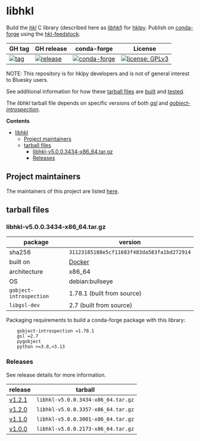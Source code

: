 # libhkl

Build the [*hkl*](https://repo.or.cz/hkl.git) C library (described here as
[*libhkl*](https://people.debian.org/~picca/hkl/hkl.html#)) for
[hklpy](https://github.com/bluesky/hklpy). Publish on
[conda-forge](https://anaconda.org/conda-forge/hkl) using the
[hkl-feedstock](https://github.com/conda-forge/hkl-feedstock).

GH tag | GH release | conda-forge | License
--- | --- | --- | ---
[![tag](https://img.shields.io/github/tag/bluesky/libhkl.svg)](https://github.com/bluesky/libhkl/tags) | [![release](https://img.shields.io/github/release/bluesky/libhkl.svg)](https://github.com/bluesky/libhkl/releases) | [![conda-forge](https://img.shields.io/conda/vn/conda-forge/hkl)](https://anaconda.org/conda-forge/hkl) | [![license: GPLv3](https://img.shields.io/badge/license-GPLv3-brightgreen)](/COPYING)

NOTE: This repository is for hklpy developers and is not of general interest to
Bluesky users.

See additional information for how these [tarball
files](https://en.wikipedia.org/wiki/Tar_(computing)) are
[built](./builder/README.md) and [tested](./tests/README.md).

The *libhkl* tarball file depends on specific versions of both
[*gsl*](https://www.gnu.org/software/gsl/) and
[*gobject-introspection*](https://gi.readthedocs.io/en/latest/).

**Contents**

- [libhkl](#libhkl)
  - [Project maintainers](#project-maintainers)
  - [tarball files](#tarball-files)
    - [libhkl-v5.0.0.3434-x86\_64.tar.gz](#libhkl-v5003434-x86_64targz)
    - [Releases](#releases)

## Project maintainers

The maintainers of this project are listed [here](./MAINTAINERS.md).

## tarball files

### libhkl-v5.0.0.3434-x86_64.tar.gz

package | version
--- | ---
sha256 | `31123185188e5cf11683f483da583fa1bd272914`
built on | [Docker](https://github.com/bluesky/libhkl/tree/main/builder)
architecture | x86_64
OS | debian:bullseye
`gobject-introspection` | 1.78.1 (built from source)
`libgsl-dev` | 2.7 (built from source)

Packaging requirements to build a conda-forge package with this library:

```text
    gobject-introspection =1.78.1
    gsl =2.7
    pygobject
    python >=3.8,<3.13
```

### Releases

See release details for more information.

release | tarball
--- | ---
[v1.2.1](https://github.com/bluesky/libhkl/releases/tag/v1.2.1) | `libhkl-v5.0.0.3434-x86_64.tar.gz`
[v1.2.0](https://github.com/bluesky/libhkl/releases/tag/v1.2.0) | `libhkl-v5.0.0.3357-x86_64.tar.gz`
[v1.1.0](https://github.com/bluesky/libhkl/releases/tag/v1.1.0) | `libhkl-v5.0.0.3001-x86_64.tar.gz`
[v1.0.0](https://github.com/bluesky/libhkl/releases/tag/v1.0.0) | `libhkl-v5.0.0.2173-x86_64.tar.gz`

